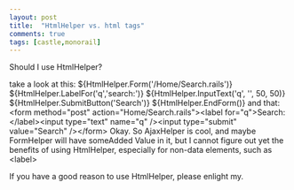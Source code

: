 ```yaml
---
layout: post
title:  "HtmlHelper vs. html tags"
comments: true
tags: [castle,monorail]
---
```



Should I use HtmlHelper?

take a look at this:
${HtmlHelper.Form('/Home/Search.rails')} ${HtmlHelper.LabelFor('q','search:')} ${HtmlHelper.InputText('q', '', 50, 50)} ${HtmlHelper.SubmitButton('Search')} ${HtmlHelper.EndForm()} 
and that:
&lt;form method="post" action="Home/Search.rails"&gt;&lt;label for="q"&gt;Search:&lt;/label&gt;&lt;input type="text" name="q" /&gt;&lt;input type="submit" value="Search" /&gt;&lt;/form&gt;
Okay. So AjaxHelper is cool, and maybe FormHelper will have someAdded Value in it, but I cannot figure out yet the benefits of using HtmlHelper, especially for non-data elements, such as &lt;label&gt;

If you have a good reason to use HtmlHelper, please enlight my.





